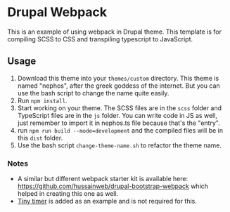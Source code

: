 # Drupal Webpack

This is an example of using webpack in Drupal theme. This template is for compiling SCSS to CSS and transpiling typescript to JavaScript.

## Usage

1. Download this theme into your `themes/custom` directory. This theme is named "nephos", after the greek goddess of the internet. But you can use the bash script to change the name quite easily.
2. Run `npm install`.
3. Start working on your theme. The SCSS files are in the `scss` folder and TypeScript files are in the `js` folder. You can write code in JS as well, just remember to import it in nephos.ts file because that's the "entry".
4. run `npm run build --mode=development` and the compiled files will be in this `dist` folder.
5. Use the bash script `change-theme-name.sh` to refactor the theme name.

### Notes
- A similar but different webpack starter kit is available here: https://github.com/hussainweb/drupal-bootstrap-webpack which helped in creating this one as well.
- [Tiny timer](https://www.npmjs.com/package/tiny-timer) is added as an example and is not required for this.
